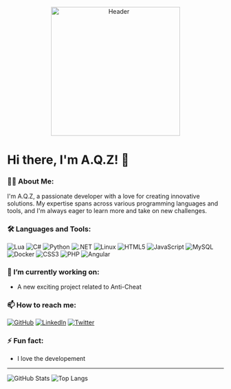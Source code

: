 <p align="center">
  <img src="https://i.imgur.com/N4bNn8n.jpeg" alt="Header" width="300">
</p>

# Hi there, I'm A.Q.Z! 👋

### 👨‍💻 About Me:
I'm A.Q.Z, a passionate developer with a love for creating innovative solutions. My expertise spans across various programming languages and tools, and I'm always eager to learn more and take on new challenges.

### 🛠 Languages and Tools:
![Lua](https://img.shields.io/badge/Lua-2C2D72?style=for-the-badge&logo=lua&logoColor=white)
![C#](https://img.shields.io/badge/C%23-239120?style=for-the-badge&logo=c-sharp&logoColor=white)
![Python](https://img.shields.io/badge/Python-3776AB?style=for-the-badge&logo=python&logoColor=white)
![.NET](https://img.shields.io/badge/.NET-5C2D91?style=for-the-badge&logo=.net&logoColor=white)
![Linux](https://img.shields.io/badge/Linux-FCC624?style=for-the-badge&logo=linux&logoColor=black)
![HTML5](https://img.shields.io/badge/HTML5-E34F26?style=for-the-badge&logo=html5&logoColor=white)
![JavaScript](https://img.shields.io/badge/JavaScript-F7DF1E?style=for-the-badge&logo=javascript&logoColor=black)
![MySQL](https://img.shields.io/badge/MySQL-00000F?style=for-the-badge&logo=mysql&logoColor=white)
![Docker](https://img.shields.io/badge/Docker-2496ED?style=for-the-badge&logo=docker&logoColor=white)
![CSS3](https://img.shields.io/badge/CSS3-1572B6?style=for-the-badge&logo=css3&logoColor=white)
![PHP](https://img.shields.io/badge/PHP-777BB4?style=for-the-badge&logo=php&logoColor=white)
![Angular](https://img.shields.io/badge/Angular-DD0031?style=for-the-badge&logo=angular&logoColor=white)

### 🔭 I’m currently working on:
- A new exciting project related to Anti-Cheat

### 📫 How to reach me:
[![GitHub](https://img.shields.io/badge/GitHub-100000?style=for-the-badge&logo=github&logoColor=white)](https://github.com/A-Q-Z)
[![LinkedIn](https://img.shields.io/badge/LinkedIn-0077B5?style=for-the-badge&logo=linkedin&logoColor=white)](https://www.linkedin.com/in/A-Q-Z/)
[![Twitter](https://img.shields.io/badge/Twitter-1DA1F2?style=for-the-badge&logo=twitter&logoColor=white)](https://twitter.com/A-Q-Z)

### ⚡ Fun fact:
- I love the developement

---

![GitHub Stats](https://github-readme-stats.vercel.app/api?username=A-Q-Z&show_icons=true&theme=radical)
![Top Langs](https://github-readme-stats.vercel.app/api/top-langs/?username=A-Q-Z&layout=compact&theme=radical)
